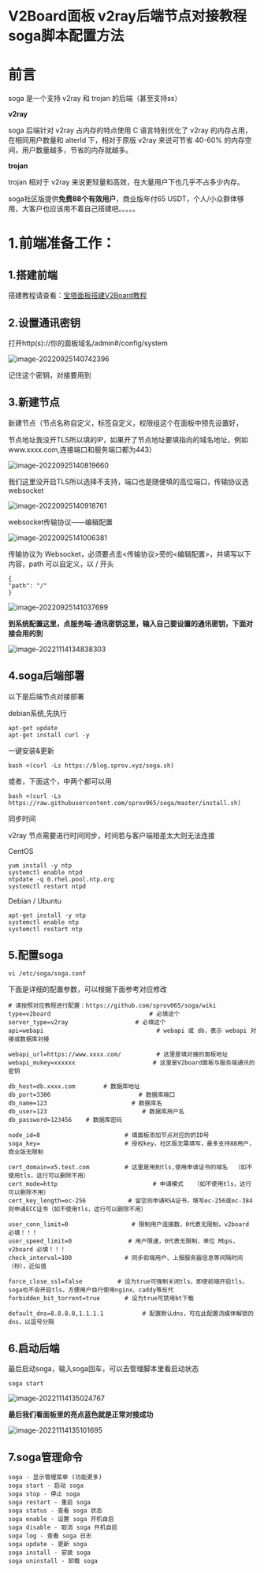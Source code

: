 # V2Board面板 v2ray后端节点对接教程 soga脚本配置方法

# 前言

soga 是一个支持 v2ray 和 trojan 的后端（甚至支持ss）

**v2ray**

soga 后端针对 v2ray 占内存的特点使用 C 语言特别优化了 v2ray 的内存占用，在相同用户数量和 alterId 下，相对于原版 v2ray 来说可节省 40-60% 的内存空间，用户数量越多，节省的内存就越多。

**trojan**

trojan 相对于 v2ray 来说更轻量和高效，在大量用户下也几乎不占多少内存。

soga社区版提供**免费88个有效用户**，商业版年付65 USDT，个人/小众群体够用，大客户也应该用不着自己搭建吧。。。。。

# 1.前端准备工作：

## 1.搭建前端

搭建教程请查看：[宝塔面板搭建V2Board教程](https://www.xiaolanhhy.com/technology/1733.html)

## 2.设置**通讯密钥**

打开http(s)://你的面板域名/admin#/config/system

![image-20220925140742396](tp/dj.tp/image-20220925140742396.png)

记住这个密钥，对接要用到

## 3.新建节点

新建节点（节点名称自定义，标签自定义，权限组这个在面板中预先设置好，

节点地址我没开TLS所以填的IP，如果开了节点地址要填指向的域名地址，例如www.xxxx.com,连接端口和服务端口都为443）

![image-20220925140819660](tp/dj.tp/image-20220925140819660.png)

我们这里没开启TLS所以选择不支持，端口也是随便填的高位端口，传输协议选websocket

![image-20220925140918761](tp/dj.tp/image-20220925140918761.png)

websocket传输协议——编辑配置

![image-20220925141006381](tp/dj.tp/image-20220925141006381.png)

传输协议为 Websocket，必须要点击<传输协议>旁的<编辑配置>，并填写以下内容，path 可以自定义，以 / 开头

```
{
"path": "/"
}
```

![image-20220925141037699](tp/dj.tp/image-20220925141037699.png)

**到系统配置这里，点服务端-通讯密钥这里，输入自己要设置的通讯密钥，下面对接会用的到**

![image-20221114134838303](tp/dj.tp/image-20221114134838303.png)

## 4.soga后端部署

以下是后端节点对接部署

debian系统,先执行

```
apt-get update
apt-get install curl -y
```

一键安装&更新

```
bash <(curl -Ls https://blog.sprov.xyz/soga.sh)
```

或者，下面这个，中两个都可以用

```
bash <(curl -Ls https://raw.githubusercontent.com/sprov065/soga/master/install.sh)
```

同步时间

v2ray 节点需要进行时间同步，时间若与客户端相差太大则无法连接

CentOS 

```
yum install -y ntp
systemctl enable ntpd
ntpdate -q 0.rhel.pool.ntp.org
systemctl restart ntpd
```

Debian / Ubuntu

```
apt-get install -y ntp
systemctl enable ntp
systemctl restart ntp
```

## 5.配置soga

```
vi /etc/soga/soga.conf
```

下面是详细的配置参数，可以根据下面参考对应修改

```
# 请按照对应教程进行配置：https://github.com/sprov065/soga/wiki
type=v2board                            # 必填这个
server_type=v2ray                   # 必填这个
api=webapi                                # webapi 或 db，表示 webapi 对接或数据库对接

webapi_url=https://www.xxxx.com/          # 这里是填对接的面板地址
webapi_mukey=xxxxxx                      # 这里是V2board面板与服务端通讯的密钥

db_host=db.xxxx.com        # 数据库地址         
db_port=3306                         # 数据库端口
db_name=123                        # 数据库名
db_user=123                           # 数据库用户名
db_password=123456    # 数据库密码

node_id=8                        # 填面板添加节点对应的的ID号
soga_key=                        # 授权key，社区版无需填写，最多支持88用户，商业版无限制

cert_domain=x5.test.com          # 这里是用到tls,使用申请证书的域名  （如不使用tls，这行可以删除不用）
cert_mode=http                           # 申请模式   （如不使用tls，这行可以删除不用）
cert_key_length=ec-256            # 留空则申请RSA证书，填写ec-256或ec-384则申请ECC证书（如不使用tls，这行可以删除不用）

user_conn_limit=0                  # 限制用户连接数，0代表无限制，v2board 必填！！！ 
user_speed_limit=0                # 用户限速，0代表无限制，单位 Mbps，v2board 必填！！！
check_interval=100               # 同步前端用户、上报服务器信息等间隔时间（秒），近似值

force_close_ssl=false          # 设为true可强制关闭tls，即使前端开启tls，soga也不会开启tls，方便用户自行使用nginx、caddy等反代
forbidden_bit_torrent=true       # 设为true可禁用bt下载

default_dns=8.8.8.8,1.1.1.1           # 配置默认dns，可在此配置流媒体解锁的dns，以逗号分隔
```

## 6.启动后端

最后启动soga，输入soga回车，可以去管理脚本里看启动状态

```
soga start
```

![image-20221114135024767](tp/dj.tp/image-20221114135024767.png)

**最后我们看面板里的亮点蓝色就是正常对接成功**

![image-20221114135101695](tp/dj.tp/image-20221114135101695.png)

## 7.soga管理命令

```
soga - 显示管理菜单 (功能更多)
soga start - 启动 soga
soga stop - 停止 soga
soga restart - 重启 soga
soga status - 查看 soga 状态
soga enable - 设置 soga 开机自启
soga disable - 取消 soga 开机自启
soga log - 查看 soga 日志
soga update - 更新 soga
soga install - 安装 soga
soga uninstall - 卸载 soga
```